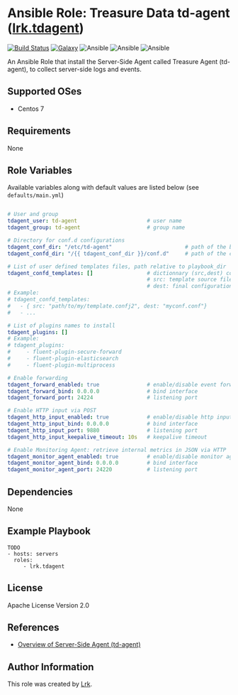 Ansible Role: Treasure Data td-agent ([lrk.tdagent](https://galaxy.ansible.com/lrk/td-agent/))
=========
[![Build Status](https://travis-ci.org/lrk/ansible-role-tdagent.svg?branch=master)](https://travis-ci.org/lrk/ansible-role-tdagent)
[![Galaxy](https://img.shields.io/badge/galaxy-lrk.td--agent-blue.svg)](https://galaxy.ansible.com/lrk/td-agent)
![Ansible](https://img.shields.io/ansible/role/d/20339.svg)
![Ansible](https://img.shields.io/badge/dynamic/json.svg?label=min_ansible_version&url=https%3A%2F%2Fgalaxy.ansible.com%2Fapi%2Fv1%2Froles%2F20339%2F&query=$.min_ansible_version)
![Ansible](https://img.shields.io/ansible/quality/20339)

An Ansible Role that install the Server-Side Agent called Treasure Agent (td-agent), to collect server-side logs and events.

Supported OSes
--------------
- Centos 7

Requirements
------------

None

Role Variables
--------------

Available variables along with default values are listed below (see `defaults/main.yml`)
```yml

# User and group
tdagent_user: td-agent                      # user name
tdagent_group: td-agent                     # group name

# Directory for conf.d configurations
tdagent_conf_dir: "/etc/td-agent"                       # path of the base td-agent configuration directory
tdagent_confd_dir: "/{{ tdagent_conf_dir }}/conf.d"     # path of the conf.d directory

# List of user defined templates files, path relative to playbook_dir
tdagent_confd_templates: []                 # dictionnary (src,dest) containing templates for user defined configuration to place into tdagent_confd_dir
                                            # src: template source file, path relative to playbook_dir
                                            # dest: final configuration file name, MUST BE .conf
# Example:
# tdagent_confd_templates:
#   - { src: "path/to/my/template.confj2", dest: "myconf.conf"}
#   - ...

# List of plugins names to install
tdagent_plugins: []
# Example:
# tdagent_plugins:
#     - fluent-plugin-secure-forward
#     - fluent-plugin-elasticsearch
#     - fluent-plugin-multiprocess

# Enable forwarding
tdagent_forward_enabled: true               # enable/disable event forwarding configuration  
tdagent_forward_bind: 0.0.0.0               # bind interface       
tdagent_forward_port: 24224                 # listening port   

# Enable HTTP input via POST
tdagent_http_input_enabled: true            # enable/disable http input configuration
tdagent_http_input_bind: 0.0.0.0            # bind interface       
tdagent_http_input_port: 9880               # listening port   
tdagent_http_input_keepalive_timeout: 10s   # keepalive timeout              

# Enable Monitoring Agent: retrieve internal metrics in JSON via HTTP
tdagent_monitor_agent_enabled: true         # enable/disable monitor agent configuration
tdagent_monitor_agent_bind: 0.0.0.0         # bind interface
tdagent_monitor_agent_port: 24220           # listening port

```

Dependencies
------------

None

Example Playbook
----------------

    TODO
    - hosts: servers
      roles:
         - lrk.tdagent

License
-------

Apache License Version 2.0

References
----------

- [Overview of Server-Side Agent (td-agent)](https://docs.treasuredata.com/articles/td-agent)

Author Information
------------------
This role was created by [Lrk](https://github.com/lrk).
